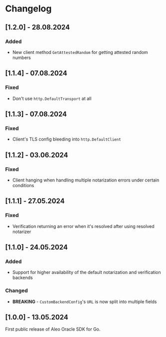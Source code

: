 # Changelog

## [1.2.0] - 28.08.2024

### Added

- New client method `GetAttestedRandom` for getting attested random numbers

## [1.1.4] - 07.08.2024

### Fixed

- Don't use `http.DefaultTransport` at all

## [1.1.3] - 07.08.2024

### Fixed

- Client's TLS config bleeding into `http.DefaultClient`

## [1.1.2] - 03.06.2024

### Fixed

- Client hanging when handling multiple notarization errors under certain conditions

## [1.1.1] - 27.05.2024

### Fixed

- Verification returning an error when it's resolved after using resolved notarizer

## [1.1.0] - 24.05.2024

### Added

- Support for higher availability of the default notarization and verification backends

### Changed

- **BREAKING** - `CustomBackendConfig`'s `URL` is now split into multiple fields

## [1.0.0] - 13.05.2024

First public release of Aleo Oracle SDK for Go.
